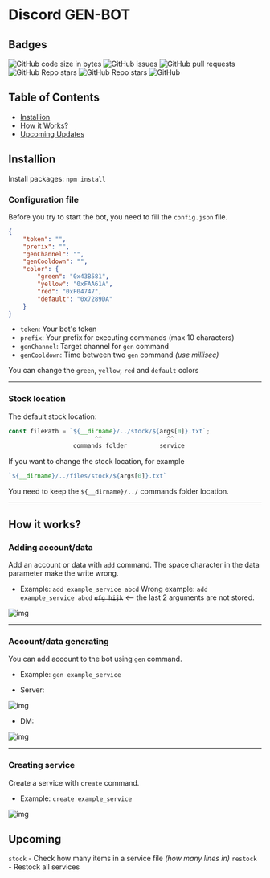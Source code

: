 # Discord GEN-BOT

## Badges
![GitHub code size in bytes](https://img.shields.io/github/languages/code-size/blazsmaster/discord-gen-bot?style=for-the-badge)
![GitHub issues](https://img.shields.io/github/issues/blazsmaster/discord-gen-bot?style=for-the-badge)
![GitHub pull requests](https://img.shields.io/github/issues-pr/blazsmaster/discord-gen-bot?style=for-the-badge)
![GitHub Repo stars](https://img.shields.io/github/stars/blazsmaster/discord-gen-bot?style=for-the-badge)
![GitHub Repo stars](https://img.shields.io/github/stars/blazsmaster/discord-gen-bot?style=for-the-badge)
![GitHub](https://img.shields.io/github/license/blazsmaster/discord-gen-bot?style=for-the-badge)


## Table of Contents
- [Installion](#-installion)
- [How it Works?](#-works?)
- [Upcoming Updates](#-upcoming)

## Installion
Install packages: `npm install`

### Configuration file
Before you try to start the bot, you need to fill the `config.json` file.
```json
{
    "token": "",
    "prefix": "",
    "genChannel": "",
    "genCooldown": "",
    "color": {
        "green": "0x43B581",
        "yellow": "0xFAA61A",
        "red": "0xF04747",
        "default": "0x7289DA"
    }
}
```
- `token`: Your bot's token
- `prefix`: Your prefix for executing commands (max 10 characters)
- `genChannel`: Target channel for `gen` command
- `genCooldown`: Time between two `gen` command *(use millisec)*

You can change the `green`, `yellow`, `red` and `default` colors

---

### Stock location
The default stock location: 
```js
const filePath = `${__dirname}/../stock/${args[0]}.txt`;
                        ^^                  ^^
                  commands folder         service
```
If you want to change the stock location, for example 
```js
`${__dirname}/../files/stock/${args[0]}.txt`
```
You need to keep the `${__dirname}/../` commands folder location.

---

## How it works?

### Adding account/data
Add an account or data with `add` command. The space character in the data parameter make the write wrong.
- Example: `add example_service abcd`
Wrong example: `add example_service abcd` ~~`efg hijk`~~ <-- the last 2 arguments are not stored.

![img](https://media.discordapp.net/attachments/823618296272257024/823618331881504798/unknown.png)

---

### Account/data generating
You can add account to the bot using `gen` command.
- Example: `gen example_service`

- Server:

![img](https://media.discordapp.net/attachments/823618296272257024/823618340198940812/unknown.png)

- DM:

![img](https://media.discordapp.net/attachments/823618296272257024/823618347966005349/unknown.png)

---

### Creating service
Create a service with `create` command.
- Example: `create example_service`

![img](https://media.discordapp.net/attachments/823618296272257024/823618323047907358/unknown.png)

## Upcoming

`stock` - Check how many items in a service file *(how many lines in)*
`restock` - Restock all services